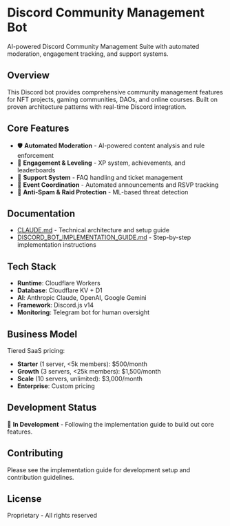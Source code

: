 # Discord Community Management Bot

AI-powered Discord Community Management Suite with automated moderation, engagement tracking, and support systems.

## Overview

This Discord bot provides comprehensive community management features for NFT projects, gaming communities, DAOs, and online courses. Built on proven architecture patterns with real-time Discord integration.

## Core Features

- 🛡️ **Automated Moderation** - AI-powered content analysis and rule enforcement
- 🎯 **Engagement & Leveling** - XP system, achievements, and leaderboards  
- 🎫 **Support System** - FAQ handling and ticket management
- 📅 **Event Coordination** - Automated announcements and RSVP tracking
- 🚨 **Anti-Spam & Raid Protection** - ML-based threat detection

## Documentation

- [CLAUDE.md](./CLAUDE.md) - Technical architecture and setup guide
- [DISCORD_BOT_IMPLEMENTATION_GUIDE.md](./DISCORD_BOT_IMPLEMENTATION_GUIDE.md) - Step-by-step implementation instructions

## Tech Stack

- **Runtime**: Cloudflare Workers
- **Database**: Cloudflare KV + D1
- **AI**: Anthropic Claude, OpenAI, Google Gemini
- **Framework**: Discord.js v14
- **Monitoring**: Telegram bot for human oversight

## Business Model

Tiered SaaS pricing:
- **Starter** (1 server, <5k members): $500/month
- **Growth** (3 servers, <25k members): $1,500/month  
- **Scale** (10 servers, unlimited): $3,000/month
- **Enterprise**: Custom pricing

## Development Status

🚧 **In Development** - Following the implementation guide to build out core features.

## Contributing

Please see the implementation guide for development setup and contribution guidelines.

## License

Proprietary - All rights reserved